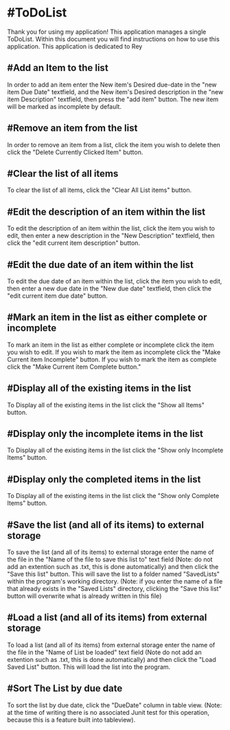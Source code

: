 #ToDoList
=======
Thank you for using my application!
This application manages a single ToDoList.
Within this document you will find instructions 
on how to use this application.
This application is dedicated to Rey

#Add an Item to the list
-----------


In order to add an item enter the New item's Desired due-date
in the "new item Due Date" textfield, and the New item's Desired description
in the "new item Description" textfield, then press the "add item" button.
The new item will be marked as incomplete by default.


#Remove an item from the list
-----------
In order to remove an item from a list, click the item you wish to delete
then click the "Delete Currently Clicked Item" button.

#Clear the list of all items
-----------
To clear the list of all items, click the "Clear All List items" button.

#Edit the description of an item within the list
-----------
To edit the description of an item within the list, click the item
you wish to edit, then enter a new description in the "New Description"
textfield, then click the "edit current item description" button.

#Edit the due date of an item within the list
-----------
To edit the due date of an item within the list, click the item
you wish to edit, then enter a new due date in the "New due date"
textfield, then click the "edit current item due date" button.

#Mark an item in the list as either complete or incomplete
-----------
To mark an item in the list as either complete or incomplete
click the item you wish to edit. If you wish to mark the item as incomplete
click the "Make Current item Incomplete" button. If you wish to mark the 
item as complete click the "Make Current item Complete button."

#Display all of the existing items in the list
-----------
To Display all of the existing items in the list click the 
"Show all Items" button.

#Display only the incomplete items in the list
-----------
To Display all of the existing items in the list click the
"Show only Incomplete Items" button.

#Display only the completed items in the list
-----------
To Display all of the existing items in the list click the
"Show only Complete Items" button.

#Save the list (and all of its items) to external storage
-----------
To save the list (and all of its items) to external storage
enter the name of the file in the "Name of the file to save this list to"
text field (Note: do not add an extention such as .txt, 
this is done automatically) and then click the "Save this list" button.
This will save the list to a folder named "SavedLists" within 
the program's working directory. (Note: if you enter the name of a 
file that already exists in the "Saved Lists" directory, clicking 
the "Save this list" button will overwrite what is already 
written in this file)

#Load a list (and all of its items) from external storage
-----------
To load a list (and all of its items) from external storage
enter the name of the file in the "Name of List be loaded"
text field (Note do not add an extention such as .txt,
this is done automatically) and then click the "Load Saved List" button.
This will load the list into the program.

#Sort The List by due date
-----------
To sort the list by due date, click the "DueDate" column in table view.
(Note: at the time of writing there is no associated Junit test for this 
operation, because this is a feature built into tableview).

